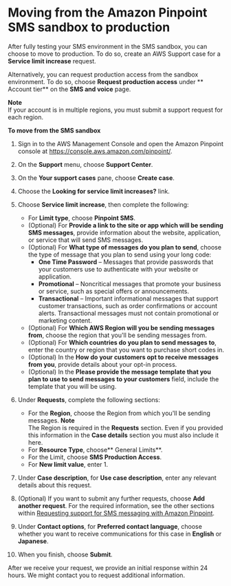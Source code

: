 # Moving from the Amazon Pinpoint SMS sandbox to production<a name="channels-sms-awssupport-sandbox"></a>

After fully testing your SMS environment in the SMS sandbox, you can choose to move to production\. To do so, create an AWS Support case for a **Service limit increase** request\. 

Alternatively, you can request production access from the sandbox environment\. To do so, choose **Request production access** under ** Account tier** on the **SMS and voice** page\.

**Note**  
If your account is in multiple regions, you must submit a support request for each region\.

**To move from the SMS sandbox**

1. Sign in to the AWS Management Console and open the Amazon Pinpoint console at [https://console\.aws\.amazon\.com/pinpoint/](https://console.aws.amazon.com/pinpoint/)\.

1. On the **Support** menu, choose **Support Center**\.

1. On the **Your support cases** pane, choose **Create case**\.

1. Choose the **Looking for service limit increases?** link\.

1. Choose **Service limit increase**, then complete the following:
   + For **Limit type**, choose **Pinpoint SMS**\.
   + \(Optional\) For **Provide a link to the site or app which will be sending SMS messages**, provide information about the website, application, or service that will send SMS messages\.
   + \(Optional\) For **What type of messages do you plan to send**, choose the type of message that you plan to send using your long code:
     + **One Time Password** – Messages that provide passwords that your customers use to authenticate with your website or application\.
     + **Promotional** – Noncritical messages that promote your business or service, such as special offers or announcements\.
     + **Transactional** – Important informational messages that support customer transactions, such as order confirmations or account alerts\. Transactional messages must not contain promotional or marketing content\.
   + \(Optional\) For **Which AWS Region will you be sending messages from**, choose the region that you'll be sending messages from\.
   + \(Optional\) For **Which countries do you plan to send messages to**, enter the country or region that you want to purchase short codes in\.
   + \(Optional\) In the **How do your customers opt to receive messages from you**, provide details about your opt\-in process\.
   + \(Optional\) In the **Please provide the message template that you plan to use to send messages to your customers** field, include the template that you will be using\.

1. Under **Requests**, complete the following sections:
   + For the **Region**, choose the Region from which you'll be sending messages\. 
**Note**  
The Region is required in the **Requests** section\. Even if you provided this information in the **Case details** section you must also include it here\.
   + For **Resource Type**, choose** General Limits**\.
   + For the Limit, choose **SMS Production Access**\.
   + For **New limit value**, enter 1\.

1. Under **Case description**, for **Use case description**, enter any relevant details about this request\.

1. \(Optional\) If you want to submit any further requests, choose **Add another request**\. For the required information, see the other sections within [Requesting support for SMS messaging with Amazon Pinpoint](channels-sms-awssupport.md)\.

1. Under **Contact options**, for **Preferred contact language**, choose whether you want to receive communications for this case in **English** or **Japanese**\.

1. When you finish, choose **Submit**\.

After we receive your request, we provide an initial response within 24 hours\. We might contact you to request additional information\.

## <a name="channels-sms-awssupport-sender-id-settings"></a>